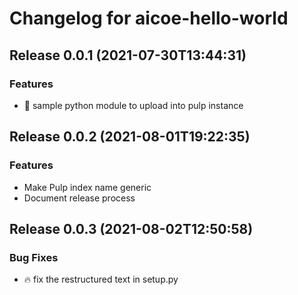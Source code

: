# Changelog for aicoe-hello-world

## Release 0.0.1 (2021-07-30T13:44:31)
### Features
* :rocket: sample python module to upload into pulp instance

## Release 0.0.2 (2021-08-01T19:22:35)
### Features
* Make Pulp index name generic
* Document release process

## Release 0.0.3 (2021-08-02T12:50:58)
### Bug Fixes
* :fire: fix the restructured text in setup.py
